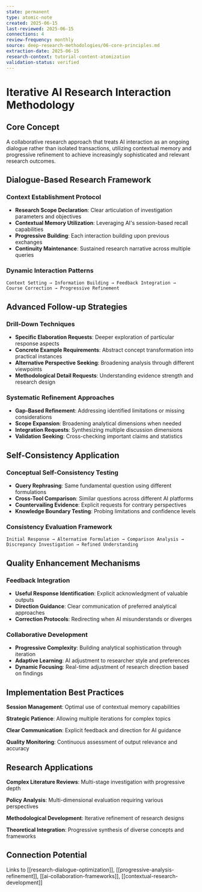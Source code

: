 ```yaml
---
state: permanent
type: atomic-note
created: 2025-06-15
last-reviewed: 2025-06-15
connections: 4
review-frequency: monthly
source: deep-research-methodologies/06-core-principles.md
extraction-date: 2025-06-15
research-context: tutorial-content-atomization
validation-status: verified
---
```


# Iterative AI Research Interaction Methodology

## Core Concept

A collaborative research approach that treats AI interaction as an ongoing dialogue rather than isolated transactions, utilizing contextual memory and progressive refinement to achieve increasingly sophisticated and relevant research outcomes.

## Dialogue-Based Research Framework

### Context Establishment Protocol
- **Research Scope Declaration**: Clear articulation of investigation parameters and objectives
- **Contextual Memory Utilization**: Leveraging AI's session-based recall capabilities
- **Progressive Building**: Each interaction building upon previous exchanges
- **Continuity Maintenance**: Sustained research narrative across multiple queries

### Dynamic Interaction Patterns
```
Context Setting → Information Building → Feedback Integration → 
Course Correction → Progressive Refinement
```

## Advanced Follow-up Strategies

### Drill-Down Techniques
- **Specific Elaboration Requests**: Deeper exploration of particular response aspects
- **Concrete Example Requirements**: Abstract concept transformation into practical instances
- **Alternative Perspective Seeking**: Broadening analysis through different viewpoints
- **Methodological Detail Requests**: Understanding evidence strength and research design

### Systematic Refinement Approaches
- **Gap-Based Refinement**: Addressing identified limitations or missing considerations
- **Scope Expansion**: Broadening analytical dimensions when needed
- **Integration Requests**: Synthesizing multiple discussion dimensions
- **Validation Seeking**: Cross-checking important claims and statistics

## Self-Consistency Application

### Conceptual Self-Consistency Testing
- **Query Rephrasing**: Same fundamental question using different formulations
- **Cross-Tool Comparison**: Similar questions across different AI platforms
- **Countervailing Evidence**: Explicit requests for contrary perspectives
- **Knowledge Boundary Testing**: Probing limitations and confidence levels

### Consistency Evaluation Framework
```
Initial Response → Alternative Formulation → Comparison Analysis → 
Discrepancy Investigation → Refined Understanding
```

## Quality Enhancement Mechanisms

### Feedback Integration
- **Useful Response Identification**: Explicit acknowledgment of valuable outputs
- **Direction Guidance**: Clear communication of preferred analytical approaches
- **Correction Protocols**: Redirecting when AI misunderstands or diverges

### Collaborative Development
- **Progressive Complexity**: Building analytical sophistication through iteration
- **Adaptive Learning**: AI adjustment to researcher style and preferences
- **Dynamic Focusing**: Real-time adjustment of research direction based on findings

## Implementation Best Practices

**Session Management**: Optimal use of contextual memory capabilities

**Strategic Patience**: Allowing multiple iterations for complex topics

**Clear Communication**: Explicit feedback and direction for AI guidance

**Quality Monitoring**: Continuous assessment of output relevance and accuracy

## Research Applications

**Complex Literature Reviews**: Multi-stage investigation with progressive depth

**Policy Analysis**: Multi-dimensional evaluation requiring various perspectives  

**Methodological Development**: Iterative refinement of research designs

**Theoretical Integration**: Progressive synthesis of diverse concepts and frameworks

## Connection Potential

Links to [[research-dialogue-optimization]], [[progressive-analysis-refinement]], [[ai-collaboration-frameworks]], [[contextual-research-development]]